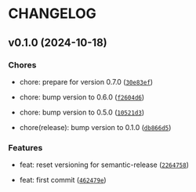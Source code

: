 # CHANGELOG


## v0.1.0 (2024-10-18)

### Chores

* chore: prepare for version 0.7.0 ([`30e83ef`](https://github.com/duohub-ai/duohub-py/commit/30e83ef346552553f7d9d0b08286103e4ffe59e7))

* chore: bump version to 0.6.0 ([`f2604d6`](https://github.com/duohub-ai/duohub-py/commit/f2604d6007df524e3b7184ad00706f0dcc21c5ae))

* chore: bump version to 0.5.0 ([`10521d3`](https://github.com/duohub-ai/duohub-py/commit/10521d3df5dcaaff33c0dcdfbf25adeaf28294e5))

* chore(release): bump version to 0.1.0 ([`db866d5`](https://github.com/duohub-ai/duohub-py/commit/db866d5059f9a3f7e632759dda0096e8ec523975))

### Features

* feat: reset versioning for semantic-release ([`2264758`](https://github.com/duohub-ai/duohub-py/commit/2264758f092579449317f7a7e17354684a151929))

* feat: first commit ([`462479e`](https://github.com/duohub-ai/duohub-py/commit/462479edc56ceb14bfb879304047374a7f06fb1d))
